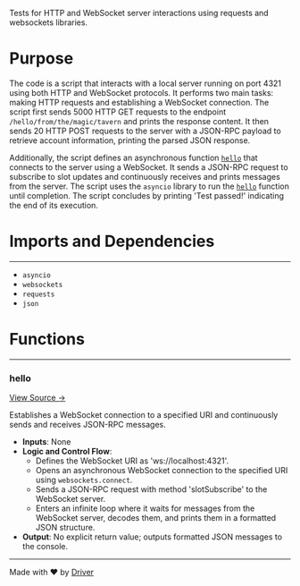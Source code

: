 <!--------------------------------------------------------------------------------->
<!-- IMPORTANT: This file is auto-generated by Driver (https://driver.ai). -------->
<!-- Manual edits may be overwritten on future commits. --------------------------->
<!--------------------------------------------------------------------------------->

Tests for HTTP and WebSocket server interactions using requests and websockets libraries.

# Purpose
The code is a script that interacts with a local server running on port 4321 using both HTTP and WebSocket protocols. It performs two main tasks: making HTTP requests and establishing a WebSocket connection. The script first sends 5000 HTTP GET requests to the endpoint `/hello/from/the/magic/tavern` and prints the response content. It then sends 20 HTTP POST requests to the server with a JSON-RPC payload to retrieve account information, printing the parsed JSON response.

Additionally, the script defines an asynchronous function [`hello`](<#hello>) that connects to the server using a WebSocket. It sends a JSON-RPC request to subscribe to slot updates and continuously receives and prints messages from the server. The script uses the `asyncio` library to run the [`hello`](<#hello>) function until completion. The script concludes by printing 'Test passed!' indicating the end of its execution.
# Imports and Dependencies

---
- `asyncio`
- `websockets`
- `requests`
- `json`


# Functions

---
### hello<!-- {{#callable:firedancer/src/waltz/http/test_live_http_server.hello}} -->
[View Source →](<../../../../../src/waltz/http/test_live_http_server.py#L26>)

Establishes a WebSocket connection to a specified URI and continuously sends and receives JSON-RPC messages.
- **Inputs**: None
- **Logic and Control Flow**:
    - Defines the WebSocket URI as 'ws://localhost:4321'.
    - Opens an asynchronous WebSocket connection to the specified URI using `websockets.connect`.
    - Sends a JSON-RPC request with method 'slotSubscribe' to the WebSocket server.
    - Enters an infinite loop where it waits for messages from the WebSocket server, decodes them, and prints them in a formatted JSON structure.
- **Output**: No explicit return value; outputs formatted JSON messages to the console.



---
Made with ❤️ by [Driver](https://www.driver.ai/)